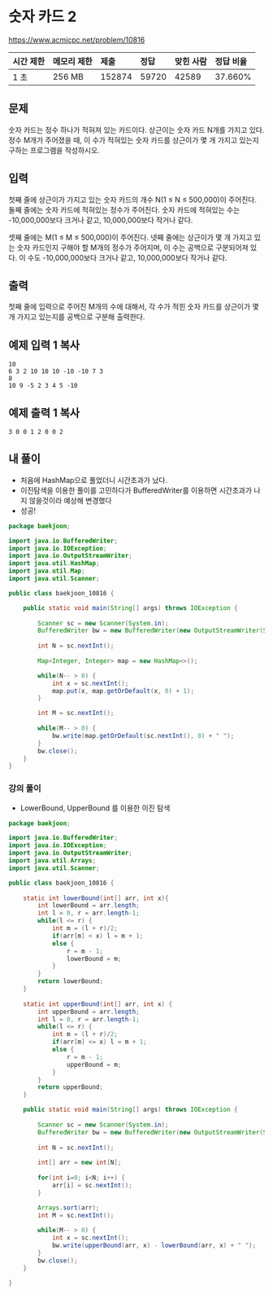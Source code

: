 # 숫자 카드 2 

 https://www.acmicpc.net/problem/10816

| 시간 제한 | 메모리 제한 | 제출   | 정답  | 맞힌 사람 | 정답 비율 |
| :-------- | :---------- | :----- | :---- | :-------- | :-------- |
| 1 초      | 256 MB      | 152874 | 59720 | 42589     | 37.660%   |

## 문제

숫자 카드는 정수 하나가 적혀져 있는 카드이다. 상근이는 숫자 카드 N개를 가지고 있다. 정수 M개가 주어졌을 때, 이 수가 적혀있는 숫자 카드를 상근이가 몇 개 가지고 있는지 구하는 프로그램을 작성하시오.

## 입력

첫째 줄에 상근이가 가지고 있는 숫자 카드의 개수 N(1 ≤ N ≤ 500,000)이 주어진다. 둘째 줄에는 숫자 카드에 적혀있는 정수가 주어진다. 숫자 카드에 적혀있는 수는 -10,000,000보다 크거나 같고, 10,000,000보다 작거나 같다.

셋째 줄에는 M(1 ≤ M ≤ 500,000)이 주어진다. 넷째 줄에는 상근이가 몇 개 가지고 있는 숫자 카드인지 구해야 할 M개의 정수가 주어지며, 이 수는 공백으로 구분되어져 있다. 이 수도 -10,000,000보다 크거나 같고, 10,000,000보다 작거나 같다.

## 출력

첫째 줄에 입력으로 주어진 M개의 수에 대해서, 각 수가 적힌 숫자 카드를 상근이가 몇 개 가지고 있는지를 공백으로 구분해 출력한다.

## 예제 입력 1 복사

```
10
6 3 2 10 10 10 -10 -10 7 3
8
10 9 -5 2 3 4 5 -10
```

## 예제 출력 1 복사

```
3 0 0 1 2 0 0 2
```



## 내 풀이

* 처음에 HashMap으로 풀었더니 시간초과가 났다.
* 이진탐색을 이용한 풀이를 고민하다가 BufferedWriter를 이용하면 시간초과가 나지 않을것이라 예상해 변경했다
* 성공!

```java
package baekjoon;

import java.io.BufferedWriter;
import java.io.IOException;
import java.io.OutputStreamWriter;
import java.util.HashMap;
import java.util.Map;
import java.util.Scanner;

public class baekjoon_10816 {

	public static void main(String[] args) throws IOException {
		
		Scanner sc = new Scanner(System.in);
		BufferedWriter bw = new BufferedWriter(new OutputStreamWriter(System.out));
		
		int N = sc.nextInt();
		
		Map<Integer, Integer> map = new HashMap<>();

		while(N-- > 0) {
			int x = sc.nextInt();
			map.put(x, map.getOrDefault(x, 0) + 1);
		}

		int M = sc.nextInt();
		
		while(M-- > 0) {
			bw.write(map.getOrDefault(sc.nextInt(), 0) + " ");
		}
		bw.close();
	}
}
```



### 강의 풀이

* LowerBound, UpperBound 를 이용한 이진 탐색

```java
package baekjoon;

import java.io.BufferedWriter;
import java.io.IOException;
import java.io.OutputStreamWriter;
import java.util.Arrays;
import java.util.Scanner;

public class baekjoon_10816 {
	
	static int lowerBound(int[] arr, int x){
		int lowerBound = arr.length;
		int l = 0, r = arr.length-1;
		while(l <= r) {
			int m = (l + r)/2;
			if(arr[m] < x) l = m + 1;
			else {
				r = m - 1;
				lowerBound = m;
			}
		}
		return lowerBound;
	}
	
	static int upperBound(int[] arr, int x) {
		int upperBound = arr.length;
		int l = 0, r = arr.length-1;
		while(l <= r) {
			int m = (l + r)/2;
			if(arr[m] <= x) l = m + 1;
			else {
				r = m - 1;
				upperBound = m;
			}
		}
		return upperBound;
	}

	public static void main(String[] args) throws IOException {
		
		Scanner sc = new Scanner(System.in);
		BufferedWriter bw = new BufferedWriter(new OutputStreamWriter(System.out));
		
		int N = sc.nextInt();
		
		int[] arr = new int[N]; 
		
		for(int i=0; i<N; i++) {
			arr[i] = sc.nextInt();
		}

		Arrays.sort(arr);
		int M = sc.nextInt();
		
		while(M-- > 0) {
			int x = sc.nextInt();
			bw.write(upperBound(arr, x) - lowerBound(arr, x) + " ");
		}
		bw.close();
	}

}

```

